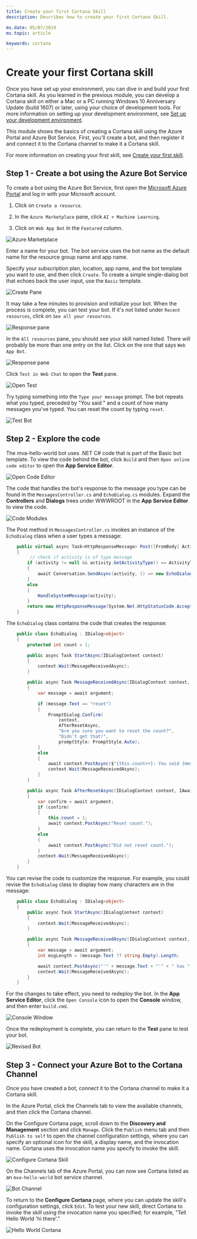 ```yaml
---
title: Create your first Cortana Skill
description: Describes how to create your first Cortana Skill.

ms.date: 05/07/2019
ms.topic: article

keywords: cortana
---
```


# Create your first Cortana skill

Once you have set up your environment, you can dive in and build your first Cortana skill. As you learned in the previous module, you can develop a Cortana skill on either a Mac or a PC running Windows 10 Anniversary Update (build 1607) or later, using your choice of development tools. For more information on setting up your development environment, see [Set up your development environment](./mva21-setup.md).

This module shows the basics of creating a Cortana skill using the Azure Portal and Azure Bot Service. First, you'll create a bot, and then register it and connect it to the Cortana channel to make it a Cortana skill.

For more information on creating your first skill, see [Create your first skill](./get-started.md).

## Step 1 - Create a bot using the Azure Bot Service

To create a bot using the Azure Bot Service, first open the [Microsoft Azure Portal](https://ms.portal.azure.com) and log in with your Microsoft account.

1. Click on `Create a resource`.

1. In the `Azure Marketplace` pane, click `AI + Machine Learning`.

1. Click on `Web App Bot` in the `Featured` column.

![Azure Marketplace](../media/images/mva22_azure_marketplace.png)

Enter a name for your bot. The bot service uses the bot name as the default name for the resource group name and app name.

Specify your subscription plan, location, app name, and the bot template you want to use, and then click `Create`. To create a simple single-dialog bot that echoes back the user input, use the `Basic` template.

![Create Pane](../media/images/mva22_create.png)

It may take a few minutes to provision and initialize your bot. When the process is complete, you can test your bot. If it's not listed under `Recent resources`, click on `See all your resources`.

![Response pane](../media/images/mva22_response_pane.png)

In the `All resources` pane, you should see your skill named listed. There will probably be more than one entry on the list. Click on the one that says `Web App Bot`.

![Response pane](../media/images/mva22_resource_pane.png)

Click `Test in Web Chat` to open the **Test** pane.

![Open Test](../media/images/mva22_open_test.png)

Try typing something into the `Type your message` prompt. The bot repeats what you typed, preceded by "You said " and a count of how many messages you've typed. You can reset the count by typing `reset`.

![Test Bot](../media/images/mva22_test.png)

## Step 2 - Explore the code

The mva-hello-world bot uses .NET C# code that is part of the Basic bot template. To view the code behind the bot, click `Build` and then `Open online code editor` to open the **App Service Editor**.

![Open Code Editor](../media/images/mva22_open_code_editor.png)

The code that handles the bot's response to the message you type can be found in the `MessagesController.cs` and `EchoDialog.cs` modules. Expand the **Controllers** and **Dialogs** trees under WWWROOT in the **App Service Editor** to view the code.

![Code Modules](../media/images/mva22_modules.png)

The Post method in `MessagesController.cs` invokes an instance of the `EchoDialog` class when a user types a message:

``` C#
    public virtual async Task<HttpResponseMessage> Post([FromBody] Activity activity)
    {
         // check if activity is of type message
        if (activity != null && activity.GetActivityType() == ActivityTypes.Message)
        {
            await Conversation.SendAsync(activity, () => new EchoDialog());
        }
        else
        {
            HandleSystemMessage(activity);
        }
        return new HttpResponseMessage(System.Net.HttpStatusCode.Accepted);
    }
```

The `EchoDialog` class contains the code that creates the response:

``` C#
    public class EchoDialog : IDialog<object>
    {
        protected int count = 1;

        public async Task StartAsync(IDialogContext context)
        {
            context.Wait(MessageReceivedAsync);
        }

        public async Task MessageReceivedAsync(IDialogContext context, IAwaitable<IMessageActivity> argument)
        {
            var message = await argument;

            if (message.Text == "reset")
            {
                PromptDialog.Confirm(
                    context,
                    AfterResetAsync,
                    "Are you sure you want to reset the count?",
                    "Didn't get that!",
                    promptStyle: PromptStyle.Auto);
            }
            else
            {
                await context.PostAsync($"{this.count++}: You said {message.Text}");
                context.Wait(MessageReceivedAsync);
            }
        }

        public async Task AfterResetAsync(IDialogContext context, IAwaitable<bool> argument)
        {
            var confirm = await argument;
            if (confirm)
            {
                this.count = 1;
                await context.PostAsync("Reset count.");
            }
            else
            {
                await context.PostAsync("Did not reset count.");
            }
            context.Wait(MessageReceivedAsync);
        }
    }
```

You can revise the code to customize the response. For example, you could revise the `EchoDialog` class to display how many characters are in the message:

``` C#
    public class EchoDialog : IDialog<object>
    {
        public async Task StartAsync(IDialogContext context)
        {
            context.Wait(MessageReceivedAsync);
        }

        public async Task MessageReceivedAsync(IDialogContext context, IAwaitable<IMessageActivity> argument)
        {
            var message = await argument;
            int msgLength = (message.Text ?? string.Empty).Length;

            await context.PostAsync("'" + message.Text + "'" + " has " + msgLength + " characters.");
            context.Wait(MessageReceivedAsync);
        }
    }
```

For the changes to take effect, you need to redeploy the bot. In the **App Service Editor**, click the `Open Console` icon to open the **Console** window, and then enter `build.cmd`.

![Console Window](../media/images/mva22_console_window.png)

Once the redeployment is complete, you can return to the **Test** pane to test your bot.

![Revised Bot](../media/images/mva22_revised_bot.png)

## Step 3 - Connect your Azure Bot to the Cortana Channel

Once you have created a bot, connect it to the Cortana channel to make it a Cortana skill.

In the Azure Portal, click the Channels tab to view the available channels, and then click the Cortana channel.

On the Configure Cortana page, scroll down to the **Discovery and Management** section and click `Manage`. Click the `Publish` menu tab and then `Publish to self` to open the channel configuration settings, where you can specify an optional icon for the skill, a display name, and the invocation name. Cortana uses the invocation name you specify to invoke the skill.

<!-- new -->  
![Configure Cortana Skill](../media/images/cortana-configure-settings.png)  
<!-- new -->  

On the Channels tab of the Azure Portal, you can now see Cortana listed as an `mva-hello-world` bot service channel.

![Bot Channel](../media/images/mva22_helloworld_channel.png)

To return to the **Configure Cortana** page, where you can update the skill's configuration settings, click `Edit`. To test your new skill, direct Cortana to invoke the skill using the invocation name you specified; for example, "Tell Hello World 'hi there'."

![Hello World Cortana](../media/images/mva22_helloworld_cortana.png)
